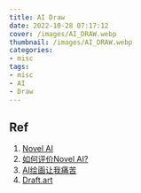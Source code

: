 ```yaml
---
title: AI Draw
date: 2022-10-28 07:17:12
cover: /images/AI_DRAW.webp
thumbnail: /images/AI_DRAW.webp
categories:
- misc
tags:
- misc
- AI
- Draw
---
```


## Ref
1. [Novel AI](https://novelai.net/)
2. [如何评价Novel AI?](https://www.zhihu.com/question/558019952/answer/2716014967)
3. [AI绘画让我痛苦](https://www.zhihu.com/question/559664608)
4. [Draft.art](https://draft.art/)

<!-- more -->